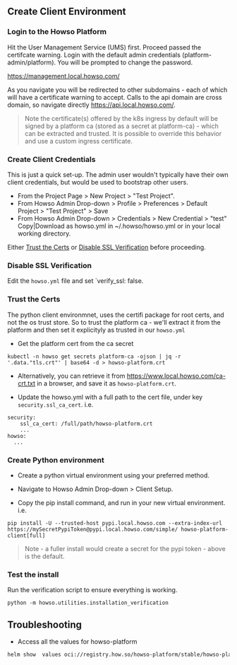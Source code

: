 ## Create Client Environment 

### Login to the Howso Platform 

Hit the User Management Service (UMS) first.  Proceed passed the certifcate warning.  Login with the default admin credentials (platform-admin/platform).  You will be prompted to change the password. 

https://management.local.howso.com/

As you navigate you will be redirected to other subdomains - each of which will have a certificate warning to accept.  Calls to the api domain are cross domain, so navigate directly https://api.local.howso.com/.


> Note the certificate(s) offered by the k8s ingress by default will be signed by a platform ca (stored as a secret at platform-ca) - which can be extracted and trusted.  It is possible to override this behavior and use a custom ingress certificate.
 


### Create Client Credentials
This is just a quick set-up.  The admin user wouldn't typically have their own client credentials, but would be used to bootstrap other users.
 - From the Project Page > New Project > "Test Project".
 - From Howso Admin Drop-down > Profile > Preferences > Default Project > "Test Project" > Save
 - From Howso Admin Drop-down > Credentials > New Credential > "test" Copy|Download as howso.yml in ~/.howso/howso.yml or in your local working directory.

Either [Trust the Certs](#trust-the-certs) or [Disable SSL Verification](#disable-ssl-verification) before proceeding.

### Disable SSL Verification
Edit the `howso.yml` file and set `verify_ssl: false.


### Trust the Certs 
The python client environmnet, uses the certifi package for root certs, and not the os trust store.  So to trust the platform ca - we'll extract it from the platform and then set it explicityly as trusted in our `howso.yml`


- Get the platform cert from the ca secret
```
kubectl -n howso get secrets platform-ca -ojson | jq -r '.data."tls.crt"' | base64 -d > howso-platform.crt
```
- Alternatively, you can retrieve it from https://www.local.howso.com/ca-crt.txt in a browser, and save it as `howso-platform.crt`.

- Update the howso.yml with a full path to the cert file, under key `security.ssl_ca_cert`.  i.e.
```
security:
    ssl_ca_cert: /full/path/howso-platform.crt
    ...
howso:
  ...
```


### Create Python environment 

- Create a python virtual environment using your preferred method. 

- Navigate to Howso Admin Drop-down > Client Setup. 

- Copy the pip install command, and run in your new virtual environment. 
i.e.
```
pip install -U --trusted-host pypi.local.howso.com --extra-index-url https://mySecretPypiToken@pypi.local.howso.com/simple/ howso-platform-client[full]
```
> Note - a fuller install would create a secret for the pypi token - above is the default.

### Test the install

Run the verification script to ensure everything is working.
```
python -m howso.utilities.installation_verification
```


## Troubleshooting

- Access all the values for howso-platform
```sh
helm show  values oci://registry.how.so/howso-platform/stable/howso-platform | less
```